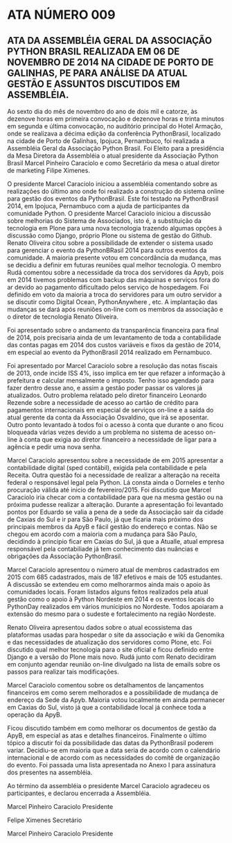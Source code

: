 # ATA NÚMERO 009

## ATA DA ASSEMBLÉIA GERAL DA ASSOCIAÇÃO PYTHON BRASIL REALIZADA EM 06 DE NOVEMBRO DE 2014 NA CIDADE DE PORTO DE GALINHAS, PE PARA ANÁLISE DA ATUAL GESTÃO E ASSUNTOS DISCUTIDOS EM ASSEMBLÉIA.

<!-- REMOVER ESPAÇOS EM BRANCO -->

<!-- Standard abertura -->
Ao sexto dia do mês de novembro do ano de dois mil e catorze, às dezenove horas
em primeira convocação e dezenove horas e trinta minutos em segunda e última
convocação, no auditório principal do Hotel Armação, onde se realizava a décima edição da conferência PythonBrasil, localizado
na cidade de Porto de Galinhas, Ipojuca, Pernambuco, foi realizada a Assembléia Geral da Associação Python Brasil. Foi Eleito para a presidência da Mesa Diretora da Assembléia o atual presidente da Associação Python Brasil Marcel Pinheiro Caraciolo e como Secretário da mesa o atual diretor de marketing Filipe Ximenes.

O presidente Marcel Caraciolo iniciou a assembléia comentando sobre as realizações do último ano onde foi realizado a construção do sistema online para gestão dos eventos da PythonBrasil. Este foi testado na PythonBrasil 2014, em Ipojuca, Pernambuco com a ajuda de participantes da comunidade Python. O presidente Marcel Caraciolo iniciou a discussão sobre melhorias do Sistema de Associados, isto é,  a substituição da tecnologia em Plone para uma nova tecnologia trazendo algumas opções à discussão como Django, próprio Plone ou sistema de gestão do Github.  Renato Oliveira citou sobre a possibilidade de extender o sistema usado para gerenciar o evento da PythonBRasil 2014 para outros eventos da comunidade.  A maioria presente votou em concordância da mudança, mas se decidiu a definir em futuras reuniões qual melhor tecnologia.  O membro Rudá comentou sobre a necessidade da troca dos servidores da Apyb, pois em 2014 tivemos problemas com backup das máquinas e serviços fora do ar devido ao pagamento dificultado pelos serviço de hospedagem. Foi definido em voto da maioria a troca do servidores para um outro servidor a se discutir como Digital Ocean, PythonAnywhere , etc.  A implantação das mudanças se dará após reuniões on-line com os membros da associação e o diretor de tecnologia Renato Oliveira.

Foi apresentado sobre o andamento da transparência financeira para final de 2014, pois precisaria ainda de um levantamento de toda a contabilidade das contas pagas em 2014 dos custos variáveis e fixos da gestão de 2014, em especial ao evento da PythonBrasil 2014 realizado em Pernambuco.

Foi apresentado por Marcel Caraciolo sobre a resolução das notas fiscais de 2013, onde incide ISS 4%, isso implica em ter que refazer a informação à prefeitura e calcular mensalmente o imposto. Tenho isso agendado para fazer dentro desse ano, e assim a gestão poder passar os valores já atualizados. Outro problema relatado pelo diretor financeiro Leonardo Rezende sobre a necessidade de acesso ao cartão de crédito para pagamentos internacionais em especial de serviços on-line  e a saída do atual gerente da conta da Associação Osvaldino, que irá  se aposentar.  Outro ponto levantado à todos foi o acesso à conta que durante o ano ficou bloqueada várias vezes devido a um problema no sistema de acesso on-line à conta que exigia ao diretor financeiro a necessidade de ligar para a agência e pedir uma nova senha.

Marcel Caraciolo apresentou sobre a necessidade de em 2015 apresentar a contabilidade digital (sped contábil), exigida pela contabilidade e pela Receita. Outra questão foi a necessidade de realizar a alteração na receita federal o responsável legal pela Python. Lá consta ainda o Dorneles e tenho procuração válida até inicio de fevereiro/2015. Foi discutido que Marcel Caraciolo iria checar com a contabilidade para que na mesma gestão ou na próxima pudesse realizar a alteração.  Durante a apresentação foi levantado pontos por Eduardo se valia a pena de a sede da  Associação sair da cidade de Caxias do Sul e ir para São Paulo, já que ficaria mais próximo dos principais membros da ApyB e fácil gestão do endereço e contas.  Não se chegou em acordo com a maioria com a mudança para São Paulo, decidindo à principio ficar em Caxias do Sul, já que a Atualle, atual empresa responsável pela contabiliade já tem conhecimento das nuâncias e obrigações da Associação PythonBrasil.

Marcel Caraciolo apresentou o número atual de  membros cadastrados em 2015 com 685 cadastrados, mais de 187 efetivos e mais de 105 estudantes. A discussão se extendeu em como melhorarmos ainda mais o apoio às comunidades locais. Foram listados alguns feitos realizados pela atual gestão como o apoio à Python Nordeste em 2014 e os eventos locais do PythonDay realizados em vários munícipios no Nordeste. Todos apoiaram a extensão do mesmo para o sudeste e fortalecimento na região Nordeste.

Renato Oliveira apresentou dados sobre o atual ecossistema das plataformas usadas para hospedar o site da associação e wiki da Genomika e das necessidades de atualização dos servidores como Plone, etc.  Foi discutido qual melhor tecnologia para o site oficial e ficou definido entre Django e a versão do Plone mais novo. Rudá junto com Renato decidiram em conjunto agendar reunião on-line divulgado na lista de emails sobre os passos para realizar tais modificações.

Marcel Caraciolo comentou sobre os detalhamentos de lançamentos financeiros em como serem melhorados e a possibilidade de mudança de endereço da Sede da Apyb. Maioria votou localmente em ainda permanecer em Caxias do Sul, visto já que a contabilidade local já conhece toda a operação da ApyB. 

Ficou discutido também em como melhorar os documentos de gestão da ApyB, em especial as atas e detalhes financeiros. Finalmente o último tópico a discutir foi da possibilidade das datas da PythonBrasil poderem variar. Decidiu-se em maioria que a data seria de acordo com o calendário internacional e de acordo com as necessidades do comitê de organização do evento.
Foi passada uma lista apresentada no Anexo I para assinatura dos presentes na assembléia.

Ao término da  assembléia o presidente Marcel Caraciolo agradeceu os participantes, e declarou encerrada a Assembléia. 


Marcel Pinheiro Caraciolo Presidente

Felipe Ximenes Secretário 

Marcel Pinheiro Caraciolo
Presidente
